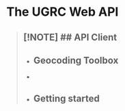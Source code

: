 # The UGRC Web API

> [!NOTE]  ## API Client
> - 
> - ## Geocoding Toolbox
> -  
> - ## Getting started

